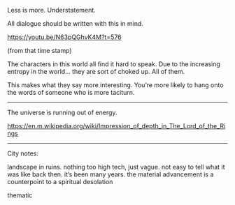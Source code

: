 Less is more. Understatement.

All dialogue should be written with this in mind.

<https://youtu.be/N63pQGhvK4M?t=576>

(from that time stamp)

The characters in this world all find it hard to speak. Due to the increasing entropy in the world… they are sort of choked up. All of them.

This makes what they say more interesting. You’re more likely to hang onto the words of someone who is more taciturn.

***

The universe is running out of energy.

<https://en.m.wikipedia.org/wiki/Impression_of_depth_in_The_Lord_of_the_Rings>

***

City notes:

landscape in ruins. nothing too high tech, just vague. not easy to tell what it was like back then. it’s been many years. the material advancement is a counterpoint to a spiritual desolation

thematic
